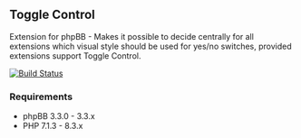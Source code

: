 ## Toggle Control
Extension for phpBB - Makes it possible to decide centrally for all extensions which visual style should be used for yes/no switches, provided extensions support Toggle Control.

[![Build Status](https://github.com/LukeWCS/toggle-control/workflows/Tests/badge.svg)](https://github.com/LukeWCS/toggle-control/actions)

### Requirements
* phpBB 3.3.0 - 3.3.x
* PHP 7.1.3 - 8.3.x
